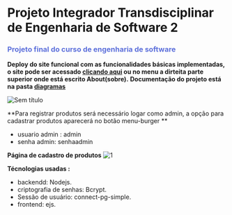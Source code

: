 # Projeto Integrador Transdisciplinar de Engenharia de Software 2

<h3 style="color:#5E71DB;">Projeto final do curso de engenharia de software </h3>

**Deploy do site funcional com as funcionalidades básicas implementadas, o site pode ser acessado <a href = "https://fancy-teal-lemming.cyclic.app/"> clicando aqui</a> ou no menu a dirteita parte superior onde está escrito About(sobre).**
**Documentação do projeto está na pasta <a href="./diagramas"> diagramas</a>**

![Sem título](https://github.com/JoaoPedro1304/PIT_EngenhariaDeSoftware2-CupCacke-App/assets/98943339/5ea533e5-64f3-4fcc-9cf3-a5c28e2589af)

**Para registrar produtos será necessário logar como admin, a opção para cadastrar produtos aparecerá no botão menu-burger **
- usuario admin : admin
- senha admin: senhaadmin
  
 **Página de cadastro de produtos**
![1](https://github.com/JoaoPedro1304/PIT_EngenhariaDeSoftware2-CupCacke-App/assets/98943339/26dcfd42-6b8f-41a3-965b-09b617855f1f)
 
**Técnologias usadas :**
- backendd: Nodejs.
- criptografia de senhas: Bcrypt.
- Sessão de usuário: connect-pg-simple.
- frontend: ejs.

